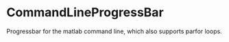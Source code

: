 # CommandLineProgressBar
Progressbar for the matlab command line, which also supports parfor loops.
